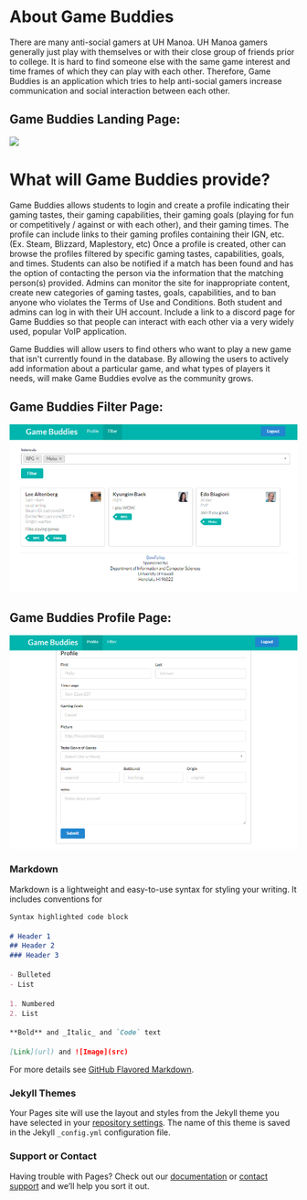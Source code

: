# About Game Buddies 

There are many anti-social gamers at UH Manoa. UH Manoa gamers generally just play with themselves or with their close group of friends prior to college. It is hard to find someone else with the same game interest and time frames of which they can play with each other. Therefore, Game Buddies is an application which tries to help anti-social gamers increase communication and social interaction between each other.

## Game Buddies Landing Page:
![](images/Landing_Page_Screenshot)

# What will Game Buddies provide?

Game Buddies allows students to login and create a profile indicating their gaming tastes, their gaming capabilities, their gaming goals (playing for fun or competitively / against or with each other), and their gaming times. The profile can include links to their gaming profiles containing their IGN, etc. (Ex. Steam, Blizzard, Maplestory, etc) Once a profile is created, other can browse the profiles filtered by specific gaming tastes, capabilities, goals, and times. Students can also be notified if a match has been found and has the option of contacting the person via the information that the matching person(s) provided. Admins can monitor the site for inappropriate content, create new categories of gaming tastes, goals, capabilities, and to ban anyone who violates the Terms of Use and Conditions. Both student and admins can log in with their UH account. Include a link to a discord page for Game Buddies so that people can interact with each other via a very widely used, popular VoIP application.

Game Buddies will allow users to find others who want to play a new game that isn't currently found in the database. By allowing the users to actively add information about a particular game, and what types of players it needs, will make Game Buddies evolve as the community grows.  

## Game Buddies Filter Page:
![](images/gamebuddiesdict.PNG)

## Game Buddies Profile Page:
![](images/gamebuddiespro.PNG)

### Markdown
Markdown is a lightweight and easy-to-use syntax for styling your writing. It includes conventions for

```markdown
Syntax highlighted code block

# Header 1
## Header 2
### Header 3

- Bulleted
- List

1. Numbered
2. List

**Bold** and _Italic_ and `Code` text

[Link](url) and ![Image](src)
```

For more details see [GitHub Flavored Markdown](https://guides.github.com/features/mastering-markdown/).

### Jekyll Themes

Your Pages site will use the layout and styles from the Jekyll theme you have selected in your [repository settings](https://github.com/314gb/314gb.github.io/settings). The name of this theme is saved in the Jekyll `_config.yml` configuration file.

### Support or Contact

Having trouble with Pages? Check out our [documentation](https://help.github.com/categories/github-pages-basics/) or [contact support](https://github.com/contact) and we’ll help you sort it out.
